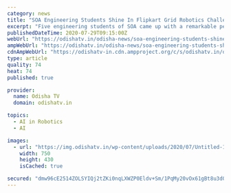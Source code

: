 ```yaml
---
category: news
title: "SOA Engineering Students Shine In Flipkart Grid Robotics Challenge"
excerpt: "Five engineering students of SOA came up with a remarkable performance to qualify for Level-2 in the Flipkart GRiD 2.0 Robotics Challenge as the only team from Odisha other than IIT and NIT."
publishedDateTime: 2020-07-29T09:15:00Z
webUrl: "https://odishatv.in/odisha-news/soa-engineering-students-shine-in-flipkart-grid-robotics-challenge-465512"
ampWebUrl: "https://odishatv.in/odisha-news/soa-engineering-students-shine-in-flipkart-grid-robotics-challenge-465512/amp"
cdnAmpWebUrl: "https://odishatv-in.cdn.ampproject.org/c/s/odishatv.in/odisha-news/soa-engineering-students-shine-in-flipkart-grid-robotics-challenge-465512/amp"
type: article
quality: 74
heat: 74
published: true

provider:
  name: Odisha TV
  domain: odishatv.in

topics:
  - AI in Robotics
  - AI

images:
  - url: "https://img.odishatv.in/wp-content/uploads/2020/07/Untitled-1-4.jpg"
    width: 750
    height: 430
    isCached: true

secured: "dmw96cE2514ZOLSYIQj2tZKi0nqLXWZP0Eldv+Sm/1PqMy20vOx61gBt8u3d05bN+KXnperdYiHYwBPkWCxrfkno/HvS8GjgV7+CC9Yl1thtog9bNn5bfoUxdl37JwhUAE2El+a8UCU6/r9YjswodcmiTTr8NyWNsCVqyF4Gl30b4+ACiq5Z2ffnZ6D0CVBx7rCRbyNfHCLXKS9LPtyTsCA/W2u3Tl+1Ln+17Zi1eMJIZW2UwUFcdO4LqPC9Ua8SHqQfx+ReHbwFlJS3l33K8k8ufBSdSQd6z46MAjVDxDDQAp4jXEuv1/1s95QQNcKGh2cOR6eEBWawl5kdqENthg==;nQqa9MqIXDpTGQYsX42AHg=="
---
```


